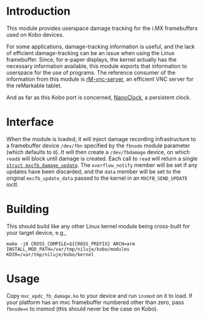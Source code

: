 # Introduction

This module provides userspace damage tracking for the i.MX
framebuffers used on Kobo devices.

For some applications, damage-tracking information is useful, and the
lack of efficient damage-tracking can be an issue when using the Linux
framebuffer. Since, for e-paper displays, the kernel actually has the
necessary information available, this module exports that information
to userspace for the use of programs. The reference consumer of the
information from this module is
[rM-vnc-server](https://github.com/peter-sa/rM-vnc-server), an
efficient VNC server for the reMarkable tablet.

And as far as this Kobo port is concerned, [NanoClock](https://github.com/NiLuJe/NanoClock),
a persistent clock.

# Interface

When the module is loaded, it will inject damage recording
infrastructure to a framebuffer device `/dev/fbn` specified by the
`fbnode` module parameter (which defaults to `0`). It will then create
a `/dev/fbdamage` device, on which `read`s will block until damage is
created. Each call to `read` will return a single [`struct
mxcfb_damage_update`](./mxc_epdc_fb_damage.h). The `overflow_notify`
member will be set if any updates have been discarded, and the `data`
member will be set to the original `mxcfb_update_data` passed to the
kernel in an `MXCFB_SEND_UPDATE` ioctl.

# Building

This should build like any other Linux kernel
module being cross-built for your target device,
e.g.,
```
make -j8 CROSS_COMPILE=${CROSS_PREFIX} ARCH=arm INSTALL_MOD_PATH=/var/tmp/niluje/kobo/modules KDIR=/var/tmp/niluje/kobo/kernel
```

# Usage

Copy `mxc_epdc_fb_damage.ko` to your device and run `insmod` on it
to load. If your platform has an mxc framebuffer numbered other than
zero, pass `fbnode=n` to insmod (this should never be the case on Kobo).
